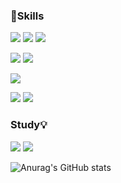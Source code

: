 <h3>🍳Skills</h3>

<img src="https://img.shields.io/badge/HTML5-E34F26?style=flat-square&logo=HTML5&logoColor=white"/></a>
<img src="https://img.shields.io/badge/JavaScript-F7DF1E?style=flat-square&logo=JavaScript&logoColor=white"/></a>
<img src="https://img.shields.io/badge/React-339933?style=flat-square&logo=React&logoColor=white"/></a><br/>

<img src="https://img.shields.io/badge/CSS3-1572B6?style=flat-square&logo=CSS3&logoColor=white"/></a>
<img src="https://img.shields.io/badge/Scss-DB7093?style=flat&logo=Sass&logoColor=white"/>

<img src="https://img.shields.io/badge/styled-components-green?style=flat&logo=styled-components&logoColor=white"/>

<img src="https://img.shields.io/badge/-Redux-764ABC?style=flat&logo=Redux"></a>
<img src="https://img.shields.io/badge/Amazon AWS-232F3E?style=flat-square&logo=Amazon%20AWS&logoColor=white"/></a>

<h3>Study💡</h3>
<img src="https://img.shields.io/badge/Next.js-000000?style=flat-square&logo=Next.js&logoColor=white"/></a>
<img src="https://img.shields.io/badge/TypeScript-orange?style=flat-square&logo=TypeScript&logoColor=white"/></a>

![Anurag's GitHub stats](https://github-readme-stats.vercel.app/api?username=hyemin085&show_icons=true&theme=radical)
